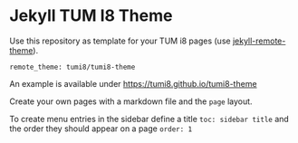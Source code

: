 # Jekyll TUM I8 Theme

Use this repository as template for your TUM i8 pages (use [jekyll-remote-theme](https://github.com/benbalter/jekyll-remote-theme)).

    remote_theme: tumi8/tumi8-theme

An example is available under https://tumi8.github.io/tumi8-theme

Create your own pages with a markdown file and the `page` layout.

To create menu entries in the sidebar define a title `toc: sidebar title` and the order they should appear on a page `order: 1`


